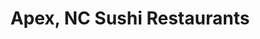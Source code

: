 ---
layout: city
title: Apex, NC Sushi Restaurants
permalink: /north-carolina/apex/
stateAbbr: NC
stateName: North Carolina
cityName: Apex
---
